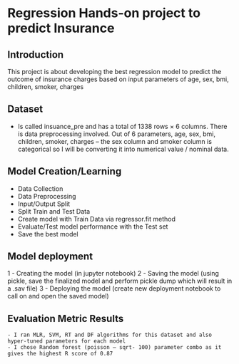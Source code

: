 # Regression Hands-on project to predict Insurance 

## Introduction
This project is about developing the best regression model to predict the outcome of insurance charges based on input parameters of age, sex, bmi, children, smoker, charges

## Dataset
- Is called insuance_pre  and has a total of 1338 rows × 6 columns. There is data preprocessing involved. Out of 6 parameters, age, sex, bmi, children, smoker, charges – the sex column and smoker column is categorical so I will be converting it into numerical value / nominal data. 

## Model Creation/Learning
- Data Collection
- Data Preprocessing
- Input/Output Split
- Split Train and Test Data 
- Create model with Train Data via regressor.fit method
- Evaluate/Test model performance with the Test set
- Save the best model 

## Model deployment
1 - Creating the model (in jupyter notebook)
2 - Saving the model (using pickle, save the finalized model and perform pickle dump which will result in a .sav file) 
3 - Deploying the model (create new deployment notebook to call on and open the saved model) 

## Evaluation Metric Results
	- I ran MLR, SVM, RT and DF algorithms for this dataset and also hyper-tuned parameters for each model 
	- I chose Random forest (poisson – sqrt- 100) parameter combo as it gives the highest R score of 0.87

